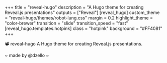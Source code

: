 +++ 
title = "reveal-hugo" description = "A Hugo theme for creating Reveal.js presentations" outputs = ["Reveal"] [reveal_hugo] custom_theme = "reveal-hugo/themes/robot-lung.css" margin = 0.2 highlight_theme = "color-brewer" transition = "slide" transition_speed = "fast" [reveal_hugo.templates.hotpink] class = "hotpink" background = "#FF4081" 
+++

📽️
reveal-hugo
A Hugo theme for creating Reveal.js presentations.

~ made by @dzello ~